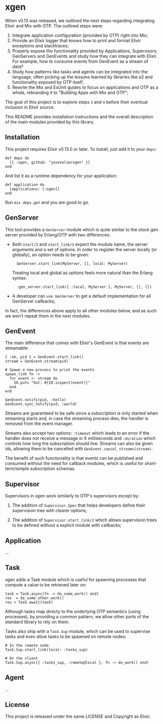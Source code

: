 # xgen

When v0.13 was released, we outlined the next steps regarding integrating Elixir and Mix with OTP. The outlined steps were:

1. Integrate application configuration (provided by OTP) right into Mix;
2. Provide an Elixir logger that knows how to print and format Elixir exceptions and stacktraces;
3. Properly expose the functionality provided by Applications, Supervisors, GenServers and GenEvents and study how they can integrate with Elixir. For example, how to consume events from GenEvent as a stream of data?
4. Study how patterns like tasks and agents can be integrated into the language, often picking up the lessons learned by libraries like e2 and functionality exposed by OTP itself;
5. Rewrite the Mix and ExUnit guides to focus on applications and OTP as a whole, rebranding it to "Building Apps with Mix and OTP";

The goal of this project is to explore steps `3` and `4` before their eventual inclusion in Elixir source.

This README provides installation instructions and the overall description of the main modules provided by this library.

## Installation

This project requires Elixir v0.13.0 or later. To install, just add it to your `deps`:

    def deps do
      [{ :xgen, github: "josevalim/xgen" }]
    end

And list it as a runtime dependency for your application:

    def application do
      [applications: [:xgen]]
    end

Run `mix deps.get` and you are good to go.

## GenServer

This tool provides a `GenServer` module which is quite similar to the stock gen server provided by Erlang/OTP with two differences:

* Both `start/3` and `start_link/3` expect the module name, the server arguments and a set of options. In order to register the server locally (or globally), an option needs to be given:

        GenServer.start_link(MyServer, [], local: MyServer)

   Treating local and global as options feels more natural than the Erlang syntax:

        :gen_server.start_link({ :local, MyServer }, MyServer, [], [])

* A developer can `use GenServer` to get a default implementation for all GenServer callbacks;

In fact, the differences above apply to all other modules below, and as such we won't repeat them in the next modules.

## GenEvent

The main difference that comes with Elixir's GenEvent is that events are streamable:

    { :ok, pid } = GenEvent.start_link()
    stream = GenEvent.stream(pid)

    # Spawn a new process to print the events
    spawn_link fn ->
      for event <- stream do
        IO.puts "Got: #{IO.inspect(event)}"
      end
    end

    GenEvent.notify(pid, :hello)
    GenEvent.sync_notify(pid, :world)

Streams are guaranteed to be safe since a subscription is only started when streaming starts and, in case the streaming process dies, the handler is removed from the event manager.

Streams also accept two options: `:timeout` which leads to an error if the handler does not receive a message in X milliseconds and `:duration` which controls how long the subscription should live. Streams can also be given ids, allowing them to be cancelled with `GenEvent.cancel_streams(stream)`.

The benefit of such functionality is that events can be published and consumed without the need for callback modules, which is useful for short-term/simple subscription schemas.

## Supervisor

Supervisors in xgen work similarly to OTP's supervisors except by:

1. The addition of `Supervisor.Spec` that helps developers define their supervision tree with clearer options;

2. The addition of `Supervisor.start_link/2` which allows supervision trees to be defined without a explicit module with callbacks;

## Application

...

## Task

xgen adds a Task module which is useful for spawning processes that compute a value to be retrieved later on:

    task = Task.async(fn -> do_some_work() end)
    res  = do_some_other_work()
    res + Task.await(task)

Although tasks map directy to the underlying OTP semantics (using processes), by providing a common pattern, we allow other parts of the standard library to rely on them.

Tasks also ship with a `Task.Sup` module, which can be used to supervise tasks and even allow tasks to be spawned on remote nodes:

    # In the remote node
    Task.Sup.start_link(local: :tasks_sup)

    # On the client
    Task.Sup.async({ :tasks_sup, :remote@local }, fn -> do_work() end)

## Agent

...

## License

This project is released under the same LICENSE and Copyright as Elixir.

